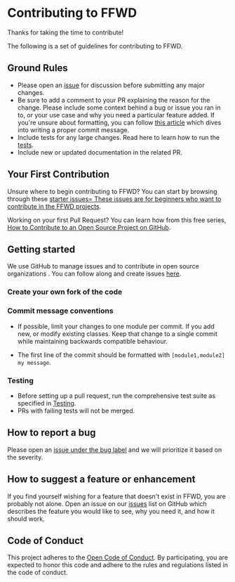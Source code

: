 # Contributing to FFWD

Thanks for taking the time to contribute! 

The following is a set of guidelines for contributing to FFWD. 

## Ground Rules

* Please open an [issue](https://github.com/spotify/ffwd/issues) for discussion before submitting any major changes. 
* Be sure to add a comment to your PR explaining the reason for the change. Please include some context behind a bug or issue you ran in to, or your use case and why you need a particular feature added. If you're unsure about formatting, you can follow [this article](https://medium.com/@steveamaza/how-to-write-a-proper-git-commit-message-e028865e5791) which dives into writing a proper commit message. 
* Include tests for any large changes. Read here to learn how to run the [tests](https://github.com/spotify/ffwd#testing).
* Include new or updated documentation in the related PR.

## Your First Contribution

Unsure where to begin contributing to FFWD? You can start by browsing through these [starter issues= These issues are for beginners who want to contribute in the FFWD projects](https://github.com/spotify/ffwd/issues?q=is%3Aissue+is%3Aopen+label%3Alevel%3Astarter).

Working on your first Pull Request? You can learn how from this free series, [How to Contribute to an Open Source Project on GitHub](https://egghead.io/series/how-to-contribute-to-an-open-source-project-on-github).

## Getting started

We use GitHub to manage issues and to contribute in open source organizations . You can follow along and create issues [here](https://github.com/spotify/ffwd/issues). 

### Create your own fork of the code

### Commit message conventions

* If possible, limit your changes to one module per commit.
If you add new, or modify existing classes. Keep that change to a single commit while maintaining
backwards compatible behaviour.

* The first line of the commit should be formatted with `[module1,module2] my message`.

### Testing

* Before setting up a pull request, run the comprehensive test suite as specified in
[Testing](https://github.com/spotify/ffwd#testing).
* PRs with failing tests will not be merged.

## How to report a bug

Please open an [issue under the bug label](https://github.com/spotify/ffwd/issues?q=is%3Aopen+is%3Aissue+label%3Atype%3Abug) and we will prioritize it based on the severity.

## How to suggest a feature or enhancement

If you find yourself wishing for a feature that doesn't exist in FFWD, you are probably not alone. Open an issue on our [issues](https://github.com/spotify/ffwd/issues) list on GitHub which describes the feature you would like to see, why you need it, and how it should work.
 
## Code of Conduct

This project adheres to the [Open Code of Conduct](https://github.com/spotify/code-of-conduct/blob/master/code-of-conduct.md). By participating, you are expected to honor this code and adhere to the rules and regulations listed in the code of conduct.


